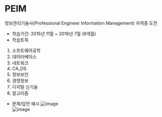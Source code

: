 # PEIM
정보관리기술사(Professional Engineer Information Management) 자격증 도전

- 학습기간: 2015년 11월 ~ 2016년 7월 (9개월)
- 학습토픽
1. 소프트웨어공학
2. 데이터베이스
3. 네트워크
4. CA_OS
5. 정보보안
6. 경영정보
7. 디지털 신기술
8. 알고리즘

- 문제/답안 예시
![image](https://user-images.githubusercontent.com/45334819/56851939-b5816600-694f-11e9-926f-cfcbe8b961e2.png)  
![image](https://user-images.githubusercontent.com/45334819/56851949-c631dc00-694f-11e9-8fc4-a303f29da36c.png)  
